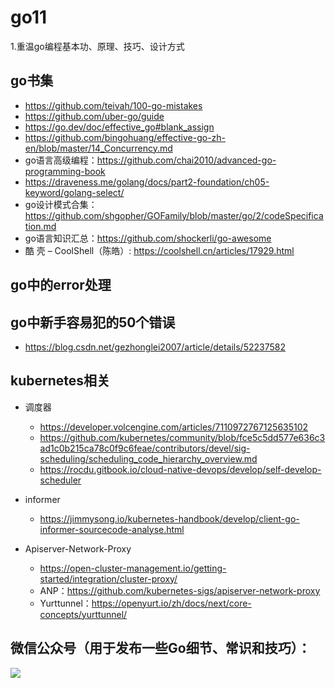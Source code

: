 
# go11
1.重温go编程基本功、原理、技巧、设计方式
## go书集
   - https://github.com/teivah/100-go-mistakes
   - https://github.com/uber-go/guide
   - https://go.dev/doc/effective_go#blank_assign
   - https://github.com/bingohuang/effective-go-zh-en/blob/master/14_Concurrency.md
   - go语言高级编程：https://github.com/chai2010/advanced-go-programming-book
   - https://draveness.me/golang/docs/part2-foundation/ch05-keyword/golang-select/
   - go设计模式合集：https://github.com/shgopher/GOFamily/blob/master/go/2/codeSpecification.md
   - go语言知识汇总：https://github.com/shockerli/go-awesome
   - 酷 壳 – CoolShell（陈皓）: https://coolshell.cn/articles/17929.html



## go中的error处理

## go中新手容易犯的50个错误
   - https://blog.csdn.net/gezhonglei2007/article/details/52237582

## kubernetes相关
  - 调度器
    - https://developer.volcengine.com/articles/7110972767125635102
    - https://github.com/kubernetes/community/blob/fce5c5dd577e636c3ad1c0b215ca78c0f9c6feae/contributors/devel/sig-scheduling/scheduling_code_hierarchy_overview.md
    - https://rocdu.gitbook.io/cloud-native-devops/develop/self-develop-scheduler
  
  - informer
    - https://jimmysong.io/kubernetes-handbook/develop/client-go-informer-sourcecode-analyse.html
    

  - Apiserver-Network-Proxy
      - https://open-cluster-management.io/getting-started/integration/cluster-proxy/
      - ANP：https://github.com/kubernetes-sigs/apiserver-network-proxy
      - Yurttunnel：https://openyurt.io/zh/docs/next/core-concepts/yurttunnel/

## 微信公众号（用于发布一些Go细节、常识和技巧）：
![](gopher/%E6%89%93gopher.png?raw=true)
    
  
